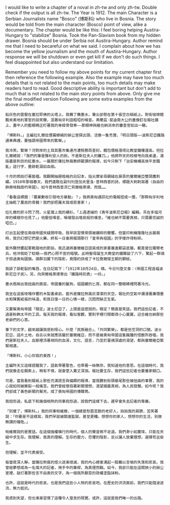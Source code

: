 I would like to write a chapter of a noval in zh-tw and only zh-tw. Double check if the output is all zh-tw.
The Year is 1912.
The main Character is a Serbian Journalists name "Bosco" (博斯科) who live in Bosnia.
The story would be told from the main character (Bosco) point of view, alike a documentary.
The chapter would be like this:
I feel boring helping Austira-Hungary to "stabilize" Bosnia.
Took the Pan-Slavism book from my hidden drawer.
Bosnia should be under Serbia not Austira-Hungary.
Author remind me that I need to becareful on what we said.
I complain about how we has become the yellow journalism and the mouth of Austira-Hungary.
Author response we will be shutdown or even get kill if we don't do such things.
I feel disappointed but also understand our limitation.


Remember you need to follow my above points for my current chapter first then reference the following example. Also the example may have too much details that is not related to the main points, too much details may make readers hard to read. Good descriptive ability is important but don't add to much that is not related to the main story points from above. Only give me the final modified version
Following are some extra examples from the above outline:
```first example
鉛灰色的雲壓在塞拉耶佛的尖塔上，我蘸了蘸墨水，筆尖卻懸在第十張空白稿紙上。對街咖啡館飄來奧地利軍官的談笑聲，混著匈牙利語粗啞的喉音。弗蘭茲·斐迪南大公的畫像釘在報社牆上，畫中人的藍眼睛正盯著我的脊樑骨發寒——那眼神與維也納派來的審查官如出一轍。

「博斯科，」主編拉扎爾從煙霧繚繞的辦公室探出頭，活像一隻禿鷲，「明日頭版——波斯尼亞鐵路通車典禮，要強調帝國帶來的繁榮。」

我冷笑。繁榮？河對岸的土耳其舊市集連月遭稅務局查封，麵包價格漲得比教堂鐘樓還高。但拉扎爾總說：「我們的筆是雅利安人的劍，不是斯拉夫人的鐮刀。」他將昨天的校樣甩向我桌邊，滿版盡是刺目的紅墨水。一篇關於薩拉熱窩教師罷課的報導，如今只剩下「治安機構高效平息騷亂」這行字，墨跡乾涸如血痂。

十月的雨拍打著窗櫺。我翻開抽屜暗格的日記本，指尖摩挲母親縫在扉頁的塞爾維亞雙頭鷹刺繡。1910年那個春天，我們還敢在副刊刊登加夫里洛·普林西普的詩，標題大剌剌寫著〈自由的肺癆啃蝕腐朽帝國〉。如今普林西普流亡貝爾格萊德，而我……

「看看這標題：『農業歉收引發地方暴動』？」我將奧匈通訊社的電報捏成一團，「那群匈牙利地主抽乾了農民的骨髓！我們卻把屠夫寫成慈善家！」

拉扎爾的菸斗閃了閃，火星濺上我的襯衫。「上週逮捕的《青年波斯尼亞報》編輯，吊在多瑙河岸的模樣你也見了。」他壓低嗓音，喉嚨發出喀痰般的嘆息，「維也納不需要真相，只需要忠誠的啞巴。」

打出生起便在兩個帝國夾縫間呼吸，我早該習慣骨頭被碾碎的聲響。但當印刷機隆隆吐出晨報時，我仍幻想它們是火藥，終有一日會將報頭那行「皇帝與祖國」的字樣炸得粉碎。

窗外驟然響起軍靴踏地的節拍，我迅速將塞爾維亞語寫成的家書塞進郵袋底層。郵差是位獨臂老兵，他沖我眨了眨眼——我們心照不宣的暗號。此時聖母誕生大教堂的鐘聲敲了六下，驚起一群鴿子掠過奧匈國旗。鴿群羽翼下的陰影，竟隱約拼成了卡拉喬爾傑王朝的獅紋。

我舔了舔乾裂的嘴唇，在日記寫下：「1912年10月24日，晴。今日刊登文章：〈帝國工程造福波斯尼亞子民〉。另，向貝爾格萊德寄出『鐵路時刻表』一份。」

墨水瓶映出我扭曲的面容，帝國養的鬣狗，祖國藏的匕首，都在同一雙眼睛裡閃著冷光。
```

```second example
我坐在這張吱嘎作響的木製書桌前，窗外是薩拉熱窩灰濛濛的天空。報社的空氣中瀰漫著廉價墨水和陳舊紙張的味道，和我日復一日的心情一樣，沉悶而缺乏生氣。

又要幫奧匈帝國「穩定」波士尼亞了，上頭是這麼說的。穩定？簡直是笑話。我們這些記者，不過是粉飾太平的工具。每天寫的報導，看似客觀，實則字裡行間都得小心翼翼，迎合維也納那些老爺們的心意。

筆下的文字，越來越讓我感到噁心。什麼「民族融合」、「共同繁榮」，都是些空洞的口號。波士尼亞，這片土地，自古以來就應該屬於塞爾維亞，而不是被奧匈帝國這隻臃腫的怪獸所吞噬。我們是斯拉夫人，血脈裡流著相同的血液，文化、語言，乃至於靈魂深處的渴望，都與塞爾維亞緊緊相連。

「博斯科，小心你寫的東西！」

主編昨天又這樣提醒我了，語氣帶著警告，也帶著一絲無奈。我知道他的意思。在這個時代，我們就像走在鋼索上，稍有不慎，就會墜入萬丈深淵。報社要生存，我們這些記者也要養家糊口。

可是，當我看到報紙上那些充滿謊言與偏頗的報導，當我聽到街頭巷尾那些被扭曲的事實，我的心就如同被撕裂一般痛苦。我們曾經懷抱著新聞理想，渴望揭露真相，為人民發聲。如今呢？我們卻成了黃色新聞的幫兇，成了奧匈帝國的傳聲筒。

我抱怨過，私底下和幾個相熟的同事抱怨過，說我們這樣下去，遲早會失去記者的尊嚴。

「別傻了，博斯科。」我的同事帕維爾，一個總是愁眉苦臉的老好人，拍拍我的肩膀，苦笑著說：「你要是不這樣寫，我們早就被關進監獄，甚至更糟。想想你的家人，想想你的生活，別做無謂的犧牲。」

帕維爾說的是實話。在這個強權橫行的時代，個人的聲音微不足道。我們渺小如塵埃，只能在夾縫中求生存。我理解，我真的理解。生存的壓力，恐懼的陰影，足以讓人放棄理想，選擇苟且偷生。

但理解，並不代表接受。

每當夜深人靜，當薩拉熱窩的燈火逐漸熄滅，我的內心總會湧起一股難以言喻的失落和悲哀。我曾經夢想成為一名偉大的記者，用手中的筆桿，為真理而戰。如今，我卻只能在這間狹小的辦公室裡，敲打著那些言不由衷的文字，為一個我所厭惡的政權塗脂抹粉。

也許，這就是時代的悲哀，也是我們這些小人物的悲哀吧。在歷史的洪流面前，我們只能隨波逐流，無力抵抗。

我感到失望，但也漸漸習慣了這種令人窒息的現實。或許，這就是我們唯一的出路。
```